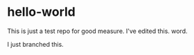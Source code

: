 # hello-world
This is just a test repo for good measure.  I've edited this. word.

I just branched this.
